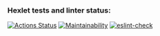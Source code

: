 ### Hexlet tests and linter status:
[![Actions Status](https://github.com/zakharovdm/frontend-project-lvl3/workflows/hexlet-check/badge.svg)](https://github.com/zakharovdm/frontend-project-lvl3/actions)
[![Maintainability](https://api.codeclimate.com/v1/badges/7df098b6a91c2b3eb74b/maintainability)](https://codeclimate.com/github/zakharovdm/frontend-project-lvl3/maintainability)
[![eslint-check](https://github.com/zakharovdm/frontend-project-lvl3/actions/workflows/eslint_tests-check.yml/badge.svg)](https://github.com/zakharovdm/frontend-project-lvl3/actions/workflows/eslint_tests-check.yml)